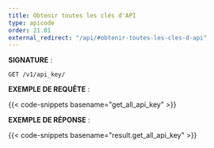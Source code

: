 ```yaml
---
title: Obtenir toutes les clés d'API
type: apicode
order: 21.01
external_redirect: "/api/#obtenir-toutes-les-cles-d-api"
---
```


**SIGNATURE** :

`GET /v1/api_key/`

**EXEMPLE DE REQUÊTE** :

{{< code-snippets basename="get_all_api_key" >}}

**EXEMPLE DE RÉPONSE** :

{{< code-snippets basename="result.get_all_api_key" >}}
